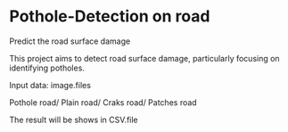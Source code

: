 ﻿# Pothole-Detection on road
Predict the road surface damage 

This project aims to detect road surface damage, particularly focusing on identifying potholes.

Input data: image.files

Pothole road/ Plain road/ Craks road/ Patches road

The result will be shows in CSV.file
